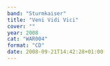 ```yaml
---
band: "Sturmkaiser"
title: "Veni Vidi Vici"
cover: ""
year: 2008
cat: "WAR004"
format: "CD"
date: 2008-09-21T14:42:28+01:00
---
```

